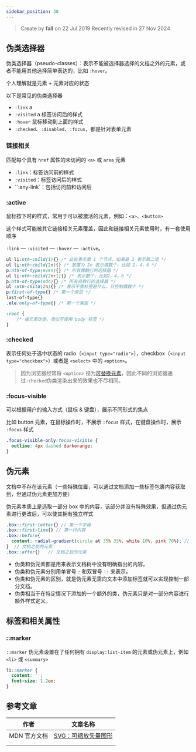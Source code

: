 ```yaml
---
sidebar_position: 38
---
```


> Create by **fall** on 22 Jul 2019
> Recently revised in 27 Nov 2024

## 伪类选择器

伪类选择器（pseudo-classes）：表示不能被选择器选择的文档之外的元素，或者不能用其他选择简单表达的，比如 `:hover`。

个人理解就是元素 + 元素对应的状态

以下是常见的伪类选择器

- `:link` a 
- `:visited` a 标签访问后的样式
- `:hover` 鼠标移动到上面的样式
- `:checked`、`:disabled`、`:focus`，都是针对表单元素

### 链接相关

匹配每个具有 `href` 属性的未访问的 `<a>` 或 `area` 元素

- `:link`：标签访问前的样式
- `:visited`：标签访问后的样式
- ``:any-link`：包括访问前和访问后



### :active

鼠标按下时的样式，常用于可以被激活的元素，例如：`<a>`、`<button>`

这个样式可能被其它链接相关元素覆盖，因此和链接相关元素使用时，有一套使用顺序

`:link` — `:visited` — `:hover` — `:active`。



```css
ul li:nth-child(1){} /* 此处表示第 1 个节点，如果是 2 表示第二项 */
ul li:nth-child(2n){} /* 放置为 2n 表示偶数个，比如 2，4，6 */
p:nth-of-type(even){} /* 所有偶数行的选择器 */
ul li:nth-child(2n+1){} /* 表示数个，比如2，4，6 */
p:nth-of-type(odd){} /* 所有奇数行的选择器 */
ul :nth-child(2n){} /* 表示不管标签是什么，只控制偶数个 */
p:first-of-type{} /* 第一个类型 */ 
last-of-type{}
.ele:only-of-type{} /* 第一个类型 */ 
```

```css
:root {
	/* 根元素伪类，类似于使用 body 标签 */
}
```

### :checked

表示任何处于选中状态的 radio（`<input type="radio">`），checkbox（`<input type="checkbox">`）或者是 `<select>` 中的 `<option>`。

> 因为浏览器经常将 `<option>` 视为[可替换元素](https://developer.mozilla.org/zh-CN/docs/Web/CSS/Replaced_element)，因此不同的浏览器通过`:checked`伪类渲染出来的效果也不尽相同。

### :focus-visible

可以根据用户的输入方式（鼠标 & 键盘），展示不同形式的焦点



比如 button 元素，在鼠标操作时，不展示 `:focus` 样式，在键盘操作时，展示 `:focus` 样式

```css
.focus-visible-only:focus-visible {
  outline: 4px dashed darkorange;
}
```

## 伪元素

文档中不存在该元素（一些特殊位置，可以通过文档添加一些标签包裹内容获取到，但通过伪元素更加方便）

伪元素本质上是选取一部分 box 中的内容，该部分并没有特殊效果，但通过伪元素进行更改后，可以使其拥有独立样式

```scss
.box::first-letter{} // 第一个字母
.box::first-line{} // 第一行内容
.box::before{
  content: radial-gradient(circle at 35% 35%, white 10%, pink 70%); // 必须设置 content，且 content 可以设置为渐变
}  // 文档之前的元素
.box::after{}   // 文档之后的元素
```

- 伪类和伪元素都是用来表示文档树中没有明确指出的内容。
- 伪类和伪元素分别用单冒号 `:` 和双冒号 `::` 来表示。
- 伪类和伪元素的区别，就是伪元素无需向文本中添加标签就可以实现控制一部分文档。
- 伪类相当于在特定情况下添加的一个额外的类，伪元素只是对一部分内容进行额外样式定义。

## 标签和相关属性



### ::marker

`::marker` 伪元素设置在了任何拥有 `display:list-item` 的元素或伪元素上，例如 `<li>` 或 `<summary>`

```css
li::marker {
  content: '';
  font-size: 1.2em;
}
```



## 参考文章

| 作者         | 文章名称                                                                |
| ------------ | ----------------------------------------------------------------------- |
| MDN 官方文档 | [SVG：可缩放矢量图形](https://developer.mozilla.org/zh-CN/docs/Web/SVG) |
|              |                                                                         |
|              |                                                                         |

